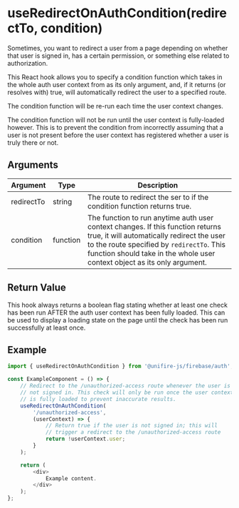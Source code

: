 # useRedirectOnAuthCondition(redirectTo, condition)

Sometimes, you want to redirect a user from a page depending on whether that user is signed in, has a certain permission, or something else related to authorization.

This React hook allows you to specify a condition function which takes in the whole auth user context from as its only argument, and, if it returns (or resolves with) true, will automatically redirect the user to a specified route.

The condition function will be re-run each time the user context changes.

The condition function will not be run until the user context is fully-loaded however. This is to prevent the condition from incorrectly assuming that a user is not present before the user context has registered whether a user is truly there or not.

## Arguments

| Argument | Type | Description |
| --- | --- | --- |
| redirectTo | string | The route to redirect the ser to if the condition function returns true. |
| condition | function | The function to run anytime auth user context changes. If this function returns true, it will automatically redirect the user to the route specified by `redirectTo`. This function should take in the whole user context object as its only argument. |

## Return Value

This hook always returns a boolean flag stating whether at least one check has been run AFTER the auth user context has been fully loaded. This can be used to display a loading state on the page until the check has been run successfully at least once.

## Example

```js
import { useRedirectOnAuthCondition } from '@unifire-js/firebase/auth';

const ExampleComponent = () => {
    // Redirect to the /unauthorized-access route whenever the user is
    // not signed in. This check will only be run once the user context
    // is fully loaded to prevent inaccurate results.
    useRedirectOnAuthCondition(
        '/unauthorized-access',
        (userContext) => {
            // Return true if the user is not signed in; this will 
            // trigger a redirect to the /unauthorized-access route
            return !userContext.user;
        }
    );

    return (
        <div>
            Example content.
        </div>
    );
};
```